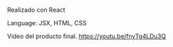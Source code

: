 Realizado con React

Language: JSX, HTML, CSS

Video del producto final.
https://youtu.be/fnyTg4LDu3Q
